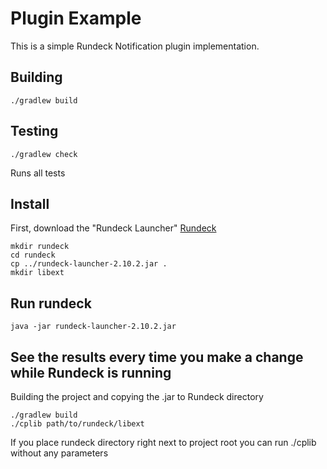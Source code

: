 # Plugin Example

This is a simple Rundeck Notification plugin implementation.

## Building

    ./gradlew build

## Testing

    ./gradlew check

Runs all tests

## Install

First, download the "Rundeck Launcher" [Rundeck](http://rundeck.org/downloads.html)

    mkdir rundeck
    cd rundeck
    cp ../rundeck-launcher-2.10.2.jar .
    mkdir libext

## Run rundeck

    java -jar rundeck-launcher-2.10.2.jar

## See the results every time you make a change while Rundeck is running
Building the project and copying the .jar to Rundeck directory
    
    ./gradlew build
    ./cplib path/to/rundeck/libext

If you place rundeck directory right next to project root you can run ./cplib without any parameters

